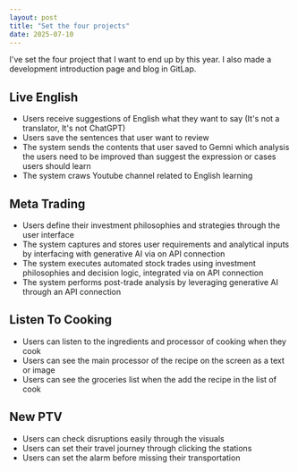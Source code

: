 ```yaml
---
layout: post
title: "Set the four projects"
date: 2025-07-10
---
```


I've set the four project that I want to end up by this year.
I also made a development introduction page and blog in GitLap.

## Live English

- Users receive suggestions of English what they want to say (It's not a translator, It's not ChatGPT)
- Users save the sentences that user want to review
- The system sends the contents that user saved to Gemni which analysis the users need to be improved than suggest the expression or cases users should learn
- The system craws Youtube channel related to English learning


## Meta Trading

- Users define their investment philosophies and strategies through the user interface
- The system captures and stores user requirements and analytical inputs by interfacing with generative AI via on API connection
- The system executes automated stock trades using investment philosophies and decision logic, integrated via on API connection
- The system performs post-trade analysis by leveraging generative AI through an API connection


## Listen To Cooking

- Users can listen to the ingredients and processor of cooking when they cook
- Users can see the main processor of the recipe on the screen as a text or image
- Users can see the groceries list when the add the recipe in the list of cook

 
## New PTV

- Users can check disruptions easily through the visuals
- Users can set their travel journey through clicking the stations
- Users can set the alarm before missing their transportation
